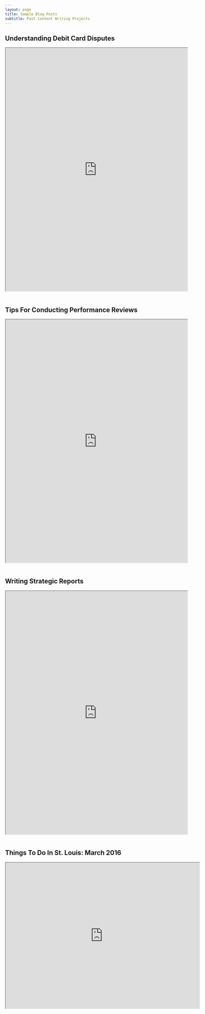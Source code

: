 ```yaml
---
layout: page
title: Sample Blog Posts
subtitle: Past Content Writing Projects
---
```


## Understanding Debit Card Disputes
<iframe src="https://drive.google.com/file/d/1LtRG9F78jeLnS7qRVpWtfGfuOuVgLRCf/preview" width="600" height="800" allow="autoplay"></iframe><br></br>

## Tips For Conducting Performance Reviews
<iframe src="https://drive.google.com/file/d/1Tpgs7EsfnaoCzK9PQg02k34KP-XGrJFE/preview" width="600" height="800" allow="autoplay"></iframe><br></br>

## Writing Strategic Reports
<iframe src="https://drive.google.com/file/d/1qyjb6HVStwRifIDTa22m2tYzIX9GN1mf/preview" width="600" height="800" allow="autoplay"></iframe><br></br>

## Things To Do In St. Louis: March 2016
<iframe src="https://drive.google.com/file/d/1N6SxrntaVYMUT54v-c7wdRdqVhvH9YNt/preview" width="640" height="480" allow="autoplay"></iframe>